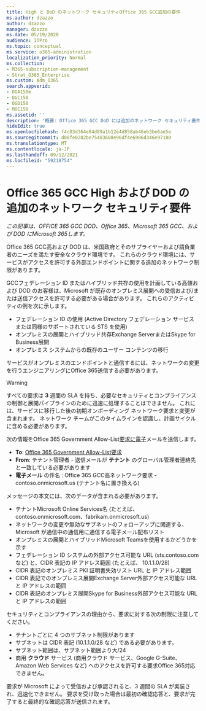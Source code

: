 ```yaml
---
title: High と DoD のネットワーク セキュリティOffice 365 GCC追加の要件
ms.author: dzazzo
author: dzazzo
manager: dzazzo
ms.date: 05/19/2020
audience: ITPro
ms.topic: conceptual
ms.service: o365-administration
localization_priority: Normal
ms.collection:
- M365-subscription-management
- Strat_O365_Enterprise
ms.custom: Adm_O365
search.appverid:
- OGA150m
- OGC150
- OGD150
- MOE150
ms.assetid: ''
description: '概要: Office 365 GCC DoD には追加のネットワーク セキュリティ要件があります'
hideEdit: true
ms.openlocfilehash: f4c03d364e84d89a1b12e4d858ab46eb3be6ae5e
ms.sourcegitcommit: d08fe0282be75483608e96df4e6986d346e97180
ms.translationtype: MT
ms.contentlocale: ja-JP
ms.lasthandoff: 09/12/2021
ms.locfileid: "59218754"
---
```

# <a name="additional-network-security-requirements-for-office-365-gcc-high-and-dod"></a>Office 365 GCC High および DOD の追加のネットワーク セキュリティ要件

*この記事は、OFFICE 365 GCC DOD、Office 365、Microsoft 365 GCC、および DOD にMicrosoft 365します。*

Office 365 GCC高および DOD は、米国政府とそのサプライヤーおよび請負業者のニーズを満たす安全なクラウド環境です。  これらのクラウド環境には、サービスがアクセスを許可する外部エンドポイントに関する追加のネットワーク制限があります。

GCCフェデレーション ID またはハイブリッド共存の使用を計画している高値および DOD のお客様は、Microsoft が既存のオンプレミス展開への受信および/または送信アクセスを許可する必要がある場合があります。  これらのアクティビティの例を次に示します。

* フェデレーション ID の使用 (Active Directory フェデレーション サービスまたは同様のサポートされている STS を使用)
* オンプレミスの展開とハイブリッド共存Exchange ServerまたはSkype for Business展開
* オンプレミス システムからの既存のユーザー コンテンツの移行

サービスがオンプレミスのエンドポイントと通信するには、ネットワークの変更を行うエンジニアリングにOffice 365送信する必要があります。

> [!WARNING]
> すべての要求は **3** 週間の SLA を持ち、必要なセキュリティとコンプライアンスの制御と展開パイプラインのために迅速に処理することはできません。  これには、サービスに移行した後の初期オンボーディング ネットワーク要求と変更が含まれます。  ネットワーク チームがこのタイムラインを認識し、計画サイクルに含める必要があります。

次の情報をOffice 365 Government Allow-List[要求に電子](mailto:o365gwlt@microsoft.com)メールを送信します。

* **To**: [Office 365 Government Allow-List要求](mailto:o365gwlt@microsoft.com)
* **From**: テナント管理者 - 送信メールが **テナント** のグローバル管理者連絡先と一致している必要があります
* **電子メール** の件名 : Office 365 GCC高ネットワーク要求 - contoso.onmicrosoft.us (テナント名に置き換える)

メッセージの本文には、次のデータが含まれる必要があります。

* テナントMicrosoft Online Services名 (たとえば、contoso.onmicrosoft.com、fabrikam.onmicrosoft.us)
* ネットワークの変更や無効なサブネットのフォローアップに関連する、Microsoft が通信中の通信用に通信する電子メール配布リスト
* オンプレミスの展開とハイブリッドMicrosoft Teamsを使用するかどうかを示す
* フェデレーション ID システムの外部アクセス可能な URL (sts.contoso.com など) と、CIDR 表記の IP アドレス範囲 (たとえば、 10.1.1.0/28)
* CIDR 表記のオンプレミス PKI 証明書失効リスト URL と IP アドレス範囲
* CIDR 表記でのオンプレミス展開Exchange Server外部アクセス可能な URL と IP アドレスの範囲
* CIDR 表記のオンプレミス展開Skype for Business外部アクセス可能な URL と IP アドレスの範囲

セキュリティとコンプライアンスの理由から、要求に対する次の制限に注意してください。

* テナントごとに 4 つのサブネット制限があります
* サブネットは CIDR 表記 (10.1.1.0/28 など) である必要があります。
* サブネット範囲は、サブネット範囲より大/24
* 商用 **クラウド** サービス (商用クラウド サービス、Google G-Suite、Amazon Web Services など) へのアクセスを許可する要求Office 365対応できません。

要求が Microsoft によって受信および承認されると、3 週間の SLA が実装され、迅速化できません。  要求を受け取った場合は最初の確認応答と、要求が完了すると最終的な確認応答が送信されます。
